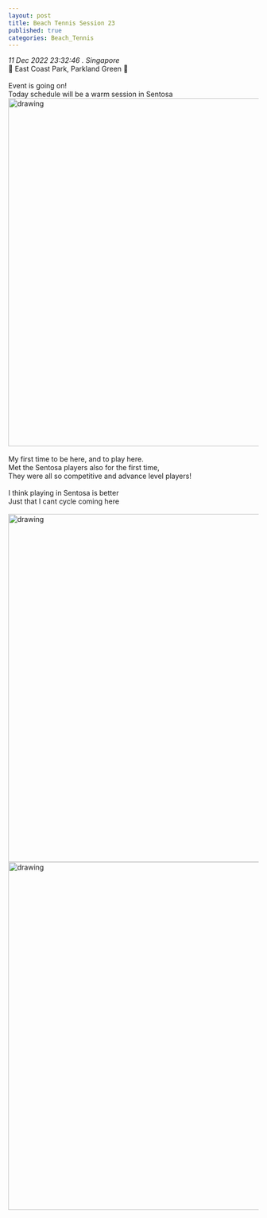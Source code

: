 ```yaml
---
layout: post
title: Beach Tennis Session 23 
published: true
categories: Beach_Tennis
---
```

_11 Dec 2022 23:32:46 . Singapore_
<br>
📍 East Coast Park, Parkland Green 📍
<br>
<br>
Event is going on!
<br>
Today schedule will be a warm session in Sentosa
<br>
<img src="https://drive.google.com/uc?export=view&id=1mAQ6mWyLDtpy-ko15R9222W7rHzAPDeA" alt="drawing" width="700"/>
<br>
<br>
My first time to be here, and to play here.
<br>
Met the Sentosa players also for the first time, 
<br>
They were all so competitive and advance level players!
<br>
<br>
I think playing in Sentosa is better
<br>
Just that I cant cycle coming here
<br>
<br>
<img src="https://drive.google.com/uc?export=view&id=1KDc70CzcMsBHAfY5Fd0hnvON_Rj96u6D" alt="drawing" width="700"/>
<img src="https://drive.google.com/uc?export=view&id=1hsNhcJc5RtFZDX15nJBgalKZRScuPBzJ" alt="drawing" width="700"/>
